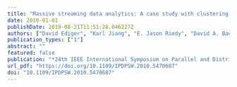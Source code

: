 ```yaml
---
title: "Massive streaming data analytics: A case study with clustering coefficients"
date: 2010-01-01
publishDate: 2019-08-21T11:51:28.046227Z
authors: ["David Ediger", "Karl Jiang", "E. Jason Riedy", "David A. Bader"]
publication_types: ["1"]
abstract: ""
featured: false
publication: "*24th IEEE International Symposium on Parallel and Distributed Processing, IPDPS 2010, Atlanta, Georgia, USA, 19-23 April 2010 - Workshop Proceedings*"
url_pdf: "https://doi.org/10.1109/IPDPSW.2010.5470687"
doi: "10.1109/IPDPSW.2010.5470687"
---
```


